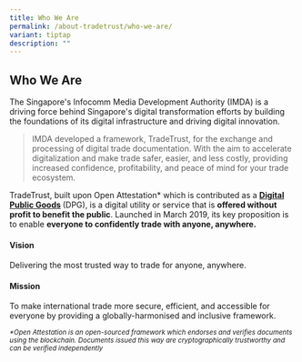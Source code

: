 ```yaml
---
title: Who We Are
permalink: /about-tradetrust/who-we-are/
variant: tiptap
description: ""
---
```

<h2>Who We Are</h2>
<p>The Singapore's Infocomm Media Development Authority (IMDA) is a driving
force behind Singapore's digital transformation efforts by building the
foundations of its digital infrastructure and driving digital innovation.</p>
<blockquote>
<p>IMDA developed a framework, TradeTrust, for the exchange and processing
of digital trade documentation. With the aim to accelerate digitalization
and make trade safer, easier, and less costly, providing increased confidence,
profitability, and peace of mind for your trade ecosystem.</p>
</blockquote>
<p></p>
<p>TradeTrust, built upon Open Attestation* which is contributed as a <strong><a href="https://digitalpublicgoods.net/digital-public-goods/" rel="noopener noreferrer nofollow" target="_blank">Digital Public Goods</a> </strong>(DPG),
is a digital utility or service that is <strong>offered without profit to benefit the public</strong>.
Launched in March 2019, its key proposition is to enable <strong>everyone to confidently trade with anyone, anywhere.</strong>
</p>
<h4>Vision</h4>
<p>Delivering the most trusted way to trade for anyone, anywhere.</p>
<h4>Mission</h4>
<p>To make international trade more secure, efficient, and accessible for
everyone by providing a globally-harmonised and inclusive framework.</p>
<p></p>
<p></p>
<p></p>
<p><em><sup>*Open Attestation is an open-sourced framework which endorses and verifies documents using the blockchain. Documents issued this way are cryptographically trustworthy and can be verified independently</sup></em>
</p>
